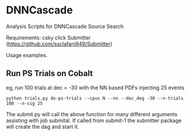# DNNCascade

Analysis Scripts for DNNCascade Source Search

Requirements: 
csky
click
Submitter (https://github.com/ssclafani949/Submitter)

Usage examples.

## Run PS Trials on Cobalt
eg, run 100 trials at dec = -30 with the NN based PDFs injecting 25 events

`python trials.py do-ps-trials --cpus N --nn --dec_deg -30 --n-trials 100 --n-sig 25`

The submit.py will call the above function for many different arguments assisting with job submital.  If called from submit-1
the submitter package will create the dag and start it.


